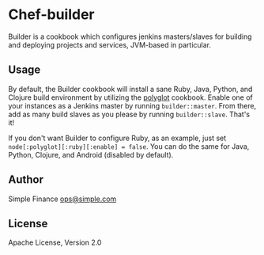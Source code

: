 # Chef-builder
Builder is a cookbook which configures jenkins masters/slaves for building and
deploying projects and services, JVM-based in particular.

## Usage
By default, the Builder cookbook will install a sane Ruby, Java, Python, and
Clojure build environment by utilizing the [polyglot](https://github.com/SimpleFinance/chef-polyglot) 
cookbook. Enable one of your instances as a Jenkins master by running `builder::master`. 
From there, add as many build slaves as you please by running `builder::slave`. That's it!

If you don't want Builder to configure Ruby, as an example, just set
`node[:polyglot][:ruby][:enable] = false`. You can do the same for Java, Python,
Clojure, and Android (disabled by default).

## Author
Simple Finance <ops@simple.com>

## License
Apache License, Version 2.0

